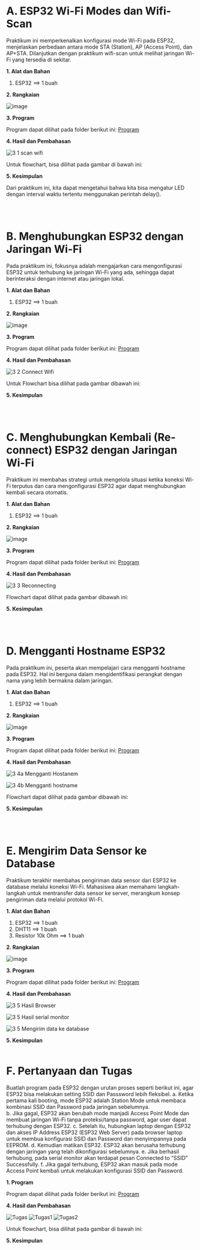 # A. ESP32 Wi-Fi Modes dan Wifi-Scan
Praktikum ini memperkenalkan konfigurasi mode Wi-Fi pada ESP32, menjelaskan perbedaan antara mode STA (Station), AP (Access Point), dan AP+STA. Dilanjutkan dengan praktikum wifi-scan untuk melihat jaringan Wi-Fi yang tersedia di sekitar.


**1. Alat dan Bahan**
1. ESP32             ==> 1 buah


**2. Rangkaian**

![image](https://github.com/alfan459/Embedded-System/assets/54757609/b2efc039-1443-4834-ac5d-6dd1a85054c0)


**3. Program**

Program dapat dilihat pada folder berikut ini: <a href="https://github.com/alfan459/Embedded-System/tree/master/Jobsheet%203%20Topologi%20Jaringan%20Lokal%20Dan%20Wifi/a.%20ESP32%20Wi-Fi%20Modes%20dan%20Wifi%20Scan/Scan%20Wifi
"> Program </a>

**4. Hasil dan Pembahasan**

![3 1 scan wifi](https://github.com/alfan459/Embedded-System/assets/54757609/2f8f3c2f-2f9c-4ef6-b88b-0df2446084ab)

Untuk flowchart, bisa dilihat pada gambar di bawah ini:



**5. Kesimpulan**

Dari praktikum ini, kita dapat mengetahui bahwa kita bisa mengatur LED dengan interval waktu tertentu menggunakan perintah delay().

<br></br>

# B. Menghubungkan ESP32 dengan Jaringan Wi-Fi
Pada praktikum ini, fokusnya adalah mengajarkan cara mengonfigurasi ESP32 untuk terhubung ke jaringan Wi-Fi yang ada, sehingga dapat berinteraksi dengan internet atau jaringan lokal.

**1. Alat dan Bahan**
1. ESP32             ==> 1 buah


**2. Rangkaian**

![image](https://github.com/alfan459/Embedded-System/assets/54757609/b2efc039-1443-4834-ac5d-6dd1a85054c0)


**3. Program**

Program dapat dilihat pada folder berikut ini: <a href="https://github.com/alfan459/Embedded-System/tree/master/Jobsheet%203%20Topologi%20Jaringan%20Lokal%20Dan%20Wifi/b.%20Menghubungkan%20ESP32%20dengan%20Jaringan%20Wifi/Terhubung%20ke%20wifi
"> Program </a>

**4. Hasil dan Pembahasan**

![3 2 Connect Wifi](https://github.com/alfan459/Embedded-System/assets/54757609/e47e911e-d9c3-44e6-a9bf-6039f1d962d6)


Untuk Flowchart bisa dilihat pada gambar dibawah ini:




**5. Kesimpulan**


<br></br>

# C. Menghubungkan Kembali (Re-connect) ESP32 dengan Jaringan Wi-Fi
Praktikum ini membahas strategi untuk mengelola situasi ketika koneksi Wi-Fi terputus dan cara mengonfigurasi ESP32 agar dapat menghubungkan kembali secara otomatis.

**1. Alat dan Bahan**
1. ESP32             ==> 1 buah


**2. Rangkaian**

![image](https://github.com/alfan459/Embedded-System/assets/54757609/b2efc039-1443-4834-ac5d-6dd1a85054c0)


**3. Program**

Program dapat dilihat pada folder berikut ini: <a href="https://github.com/alfan459/Embedded-System/tree/master/Jobsheet%203%20Topologi%20Jaringan%20Lokal%20Dan%20Wifi/c.%20Reconnect%20ESP32%20Dengan%20Jaringan%20Wifi/Reconnect%20Wifi
"> Program </a>

**4. Hasil dan Pembahasan**

![3 3 Reconnecting](https://github.com/alfan459/Embedded-System/assets/54757609/24fb382a-b163-4c01-a1d6-fb01cb9fb8ae)


Flowchart dapat dilihat pada gambar dibawah ini:



**5. Kesimpulan**


<br></br>

# D. Mengganti Hostname ESP32
Pada praktikum ini, peserta akan mempelajari cara mengganti hostname pada ESP32. Hal ini berguna dalam mengidentifikasi perangkat dengan nama yang lebih bermakna dalam jaringan.

**1. Alat dan Bahan**
1. ESP32             ==> 1 buah


**2. Rangkaian**

![image](https://github.com/alfan459/Embedded-System/assets/54757609/b2efc039-1443-4834-ac5d-6dd1a85054c0)

**3. Program**

Program dapat dilihat pada folder berikut ini: <a href="https://github.com/alfan459/Embedded-System/tree/master/Jobsheet%203%20Topologi%20Jaringan%20Lokal%20Dan%20Wifi/d.%20Mengganti%20Hostname%20ESP32/HostnameESP32"> Program </a>

**4. Hasil dan Pembahasan**

![3 4a Mengganti Hostanem](https://github.com/alfan459/Embedded-System/assets/54757609/3064b798-8636-418f-a469-496a591792f3)

![3 4b Mengganti hostname](https://github.com/alfan459/Embedded-System/assets/54757609/46be21c5-86d0-4fac-a0f3-c9984830f65c)


Flowchart dapat dilihat pada gambar dibawah ini:

**5. Kesimpulan**

<br></br>

# E. Mengirim Data Sensor ke Database
Praktikum terakhir membahas pengiriman data sensor dari ESP32 ke database melalui koneksi Wi-Fi. Mahasiswa akan memahami langkah-langkah untuk mentransfer data sensor ke server, merangkum konsep pengiriman data melalui protokol Wi-Fi.

**1. Alat dan Bahan**
1. ESP32             ==> 1 buah
2. DHT11             ==> 1 buah
3. Resistor 10k Ohm  ==> 1 buah


**2. Rangkaian**

![image](https://github.com/alfan459/Embedded-System/assets/54757609/059a4503-f68f-4165-bd67-5182c5e70eb4)


**3. Program**

Program dapat dilihat pada folder berikut ini: <a href="https://github.com/alfan459/Embedded-System/tree/master/Jobsheet%203%20Topologi%20Jaringan%20Lokal%20Dan%20Wifi/e.%20Mengirim%20Data%20Sensor%20ke%20Database/Mengirim%20Data"> Program </a>

**4. Hasil dan Pembahasan**

![3 5 Hasil Browser](https://github.com/alfan459/Embedded-System/assets/54757609/90efb765-51f1-4752-82f1-b97620117bca)

![3 5 Hasil serial monitor](https://github.com/alfan459/Embedded-System/assets/54757609/22c1a25f-5f92-4727-8a61-39f54b67b6ca)

![3 5 Mengirim data ke database](https://github.com/alfan459/Embedded-System/assets/54757609/57b621c1-be10-45f0-8cc1-d50d4afadd6e)



**5. Kesimpulan**
<br><br>

# F. Pertanyaan dan Tugas
Buatlah program pada ESP32 dengan urutan proses seperti berikut ini, 
agar ESP32 bisa melakukan setting SSID dan Passsword lebih fleksibel. 
a. Ketika pertama kali booting, mode ESP32 adalah Station Mode 
untuk membaca kombinasi SSID dan Password pada jaringan 
sebelumnya.  
b. Jika gagal, ESP32 akan berubah mode manjadi Access Point Mode 
dan membuat jaringan Wi-Fi tanpa proteksi/tanpa password, agar 
user dapat terhubung dengan ESP32. 
c. Setelah itu, hubungkan laptop dengan ESP32 dan akses IP Address 
ESP32 (ESP32 Web Server) pada browser laptop untuk membua 
konfigurasi SSID dan Password dan menyimpannya pada 
EEPROM. 
d. Kemudian matikan ESP32. ESP32 akan berusaha terhubung 
dengan jaringan yang telah dikonfigurasi sebelumnya. 
e. Jika berhasil terhubung, pada serial monitor akan terdapat pesan 
Connected to “SSID” Successfully. 
f. 
Jika gagal terhubung, ESP32 akan masuk pada mode Access Point 
kembali untuk melakukan konfigurasi SSID dan Password. 


**1. Program**

Program dapat dilihat pada folder berikut ini: <a href="https://github.com/alfan459/Embedded-System/tree/master/Jobsheet%203%20Topologi%20Jaringan%20Lokal%20Dan%20Wifi/Pertanyaan%20dan%20Tugas/Tugas"> Program </a>

**4. Hasil dan Pembahasan**

![Tugas](https://github.com/alfan459/Embedded-System/assets/54757609/3005a905-352d-4326-9626-fdcc1421098a)
![Tugas1](https://github.com/alfan459/Embedded-System/assets/54757609/ed684a08-8ab5-4931-a984-dd13d2499855)
![Tugas2](https://github.com/alfan459/Embedded-System/assets/54757609/79b7c13d-aad8-405d-bc00-063d8a4a19ec)


Untuk flowchart, bisa dilihat pada gambar di bawah ini:



**5. Kesimpulan**


<br></br>
